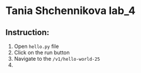 # Tania Shchennikova lab_4

## Instruction:
1. Open ```hello.py``` file 
2. Click on the run button
3. Navigate to the ```/v1/hello-world-25```
4. 


